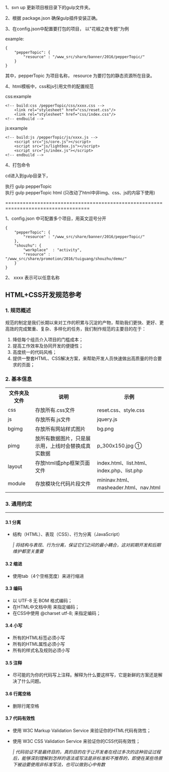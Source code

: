 
1、svn up 更新项目根目录下的gulp文件夹。

2、根据 package.json 确保gulp插件安装正确。

3、在config.json中配置要打包的项目， 以"花椒之夜专题"为例

example:
	
	{
		"pepperTopic": {
			"resource" : "/www_src/share/banner/2016/pepperTopic/"
		}
	}

其中，pepperTopic 为项目名称， resource 为要打包的静态资源所在目录。

4、html模板中，css和js引用文件的配置规范

css:example

	<!-- build:css /pepperTopic/css/xxxx.css -->
    	<link rel="stylesheet" href="css/reset.css"/>
   		<link rel="stylesheet" href="css/index.css"/>
    <!-- endbuild -->

js:example

	<!-- build:js /pepperTopic/js/xxxx.js -->
	    <script src="js/core.js"></script>
	    <script src="js/lightbox.js"></script>
	    <script src="js/index.js"></script>
    <!-- endbuild -->

4、打包命令

cd进入到gulp目录下，

执行 gulp pepperTopic			
执行 gulp pepperTopic html  (只改动了html中非img、css、js的内容下使用)

===================================================================================

1、config.json 中可配置多个项目，用英文逗号分开

	{
		"pepperTopic": {
			"resource" : "/www_src/share/banner/2016/pepperTopic/"
		},
		"shouzhu": {
			"workplace"  : "activity",
			"resource" : "/www_src/share/promotion/2016/tuiguang/shouzhu/demo/"
		}
	}
2、 xxxx 表示可以任意名称



## HTML+CSS开发规范参考

### 1. 规范概述

规范的制定是我们长期以来对工作的积累与沉淀的产物，帮助我们更快、更好、更高效的完成繁重、复杂、多样化的任务，我们制作规范的主要目的在于：

1. 降低每个组员介入项目的门槛成本；
2. 提高工作效率及协同开发的便捷性；
3. 高度统一的代码风格；
4. 提供一整套HTML、CSS解决方案，来帮助开发人员快速做出高质量的符合要求的页面；

### 2. 基本信息
<table>
   <tr>
      <th>文件夹及文件</th>
      <th>说明</th>
      <th>示例</th>
   </tr>
   <tr>
      <td>css</td>
      <td>存放所有.css文件</td>
      <td>reset.css、style.css</td>
   </tr>
   <tr>
      <td>js</td>
      <td>存放所有.js文件</td>
      <td>jquery.js</td>
   </tr>
   <tr>
      <td>bgimg</td>
      <td>存放所有网站样式图片</td>
      <td>bg.png</td>
   </tr>
   <tr>
      <td>pimg</td>
      <td>放所有数据图片，只是展示用，上线时会替换成真实数据</td>
      <td>p_300x150.jpg ① </td>
   </tr>
   <tr>
      <td>layout</td>
      <td>存放html或php框架页面文件</td>
      <td>index.html、list.html、index.php、list.php</td>
   </tr>
   <tr>
      <td>module</td>
      <td>存放模块化代码片段文件</td>
      <td>mininav.html、masheader.html、nav.html </td>
   </tr>
</table>

### 3. 通用约定
***
#### 3.1 分离
* 结构（HTML）、表现（CSS）、行为分离（JavaScript）

    <em>| 将结构与表现、行为分离，保证它们之间的最小耦合，这对前期开发和后期维护都至关重要</em>
    
#### 3.2 缩进
* 使用tab（4个空格宽度）来进行缩进

#### 3.3 编码
* 以 UTF-8 无 BOM 格式编码；
* 在HTML中文档中用 <meta charset="utf-8" /> 来指定编码；
* 在CSS中使用 @charset utf-8; 来指定编码；

#### 3.4 小写
* 所有的HTML标签必须小写
* 所有的HTML属性必须小写
* 所有的样式名及规则必须小写

#### 3.5 注释
* 尽可能的为你的代码写上注释。解释为什么要这样写，它是新鲜的方案还是解决了什么问题。

#### 3.6 行尾空格
* 删除行尾空格

#### 3.7 代码有效性
* 使用 W3C Markup Validation Service  来验证你的HTML代码有效性；
* 使用 W3C CSS Validation Service  来验证你的CSS代码有效性；

    <em>| 代码验证不是最终目的，真的目的在于让开发者在经过多次的这种验证过程后，能够深刻理解到怎样的语法或写法是非标准和不推荐的，即使在某些场景下被迫要使用非标准写法，也可以做到心中有数</em>
